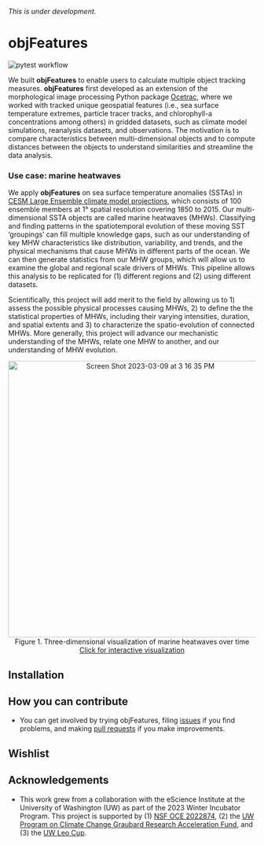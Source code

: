 *This is under development.*

# objFeatures

![pytest workflow](https://github.com/CassiaCai/marine_heatwaves/actions/workflows/pytest.yml/badge.svg)

We built **objFeatures** to enable users to calculate multiple object tracking measures. **objFeatures** first developed as an extension of the morphological image processing Python package [Ocetrac](https://github.com/ocetrac/ocetrac), where we worked with tracked unique geospatial features (i.e., sea surface temperature extremes, particle tracer tracks, and chlorophyll-a concentrations among others) in gridded datasets, such as climate model simulations, reanalysis datasets, and observations. The motivation is to compare characteristics between multi-dimensional objects and to compute distances between the objects to understand similarities and streamline the data analysis. 

### Use case: marine heatwaves
We apply **objFeatures** on sea surface temperature anomalies (SSTAs) in [CESM Large Ensemble climate model projections](https://www.cesm.ucar.edu/community-projects/lens), which consists of 100 ensemble members at 1° spatial resolution covering 1850 to 2015. Our multi-dimensional SSTA objects are called marine heatwaves (MHWs). Classifying and finding patterns in the spatiotemporal evolution of these moving SST ‘groupings’ can fill multiple knowledge gaps, such as our understanding of key MHW characteristics like distribution, variability, and trends, and the physical mechanisms that cause MHWs in different parts of the ocean. We can then generate statistics from our MHW groups, which will allow us to examine the global and regional scale drivers of MHWs. This pipeline allows this analysis to be replicated for (1) different regions and (2) using different datasets. 

Scientifically, this project will add merit to the field by allowing us to 1) assess the possible physical processes causing MHWs, 2) to define the the statistical properties of MHWs, including their varying intensities, duration, and spatial extents and 3) to characterize the spatio-evolution of connected MHWs. More generally, this project will advance our mechanistic understanding of the MHWs, relate one MHW to another, and our understanding of MHW evolution.

<div align="center">
<img width="563" alt="Screen Shot 2023-03-09 at 3 16 35 PM" src="https://user-images.githubusercontent.com/52092892/224192104-45acd60f-f071-4b9c-9173-edd3e1c2377e.png">
</div>
<div align="center">
Figure 1. Three-dimensional visualization of marine heatwaves over time
</div>

<div align="center">
  <a href="https://raw.githubusercontent.com/CassiaCai/marine_heatwaves/main/figures/threedviz.html">
    Click for interactive visualization
  </a>
</div>

## Installation

## How you can contribute
- You can get involved by trying objFeatures, filing [issues](https://github.com/CassiaCai/marine_heatwaves/issues) if you find problems, and making [pull requests](https://github.com/CassiaCai/marine_heatwaves/pulls) if you make improvements.

## Wishlist

## Acknowledgements
- This work grew from a collaboration with the eScience Institute at the University of Washington (UW) as part of the 2023 Winter Incubator Program. This project is supported by (1) [NSF OCE 2022874](https://www.nsf.gov/awardsearch/showAward?AWD_ID=2022874&HistoricalAwards=false), (2) the [UW Program on Climate Change Graubard Research Acceleration Fund](https://pcc.uw.edu/research/funding-opportunities/), and (3) the [UW Leo Cup](https://www.ocean.washington.edu/story/Leo_Cup).
